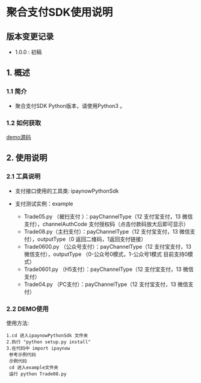
# 聚合支付SDK使用说明 #

## 版本变更记录 ##

- 1.0.0 : 初稿

## 1. 概述 ##

### 1.1 简介 ###

- 聚合支付SDK Python版本，请使用Python3 。

### 1.2 如何获取 ###


[demo源码](https://github.com/ipaynowORG/ipaynow_pay_python)


## 2. 使用说明 ##

### 2.1 工具说明 ###
- 支付接口使用的工具类: ipaynowPythonSdk

- 支付测试实例：example
    - Trade05.py （被扫支付 ）：payChannelType（12 支付宝支付，13 微信支付），channelAuthCode 支付授权码（点击付款码放大后即可显示）  
    - Trade08.py（主扫支付）：payChannelType（12 支付宝支付，13 微信支付），outputType（0 返回二维码，1返回支付链接）
    - Trade0600.py （公众号支付）：payChannelType（12 支付宝支付，13 微信支付），outputType （0-公众号0模式，1-公众号1模式 目前支持0模式）
    - Trade0601.py （H5支付）：payChannelType（12 支付宝支付，13 微信支付）
    - Trade04.py （PC支付）：payChannelType（12 支付宝支付，13 微信支付）
### 2.2 DEMO使用 ###

   使用方法:

    1.cd 进入ipaynowPythonSdk 文件夹
    2.执行 "python setup.py install"
    3.在代码中 import ipaynow
     参考示例代码
     示例代码
     cd 进入example文件夹
     运行 python Trade08.py 
         
